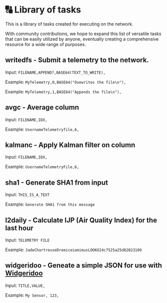 # 🔠 Library of tasks

This is a library of tasks created for executing on the network.

With community contributions, we hope to expand this list of versatile tasks that can be easily utilized by anyone, eventually creating a comprehensive resource for a wide range of purposes.



## writedfs - Submit a telemetry to the network.

Input: `FILENAME,APPEND?,BASE64(TEXT_TO_WRITE),`

Example: `MyTelemetry,0,BASE64("Ovewrites the file\n"),`

Example: `MyTelemetry,1,BASE64("Appends the file\n"),`

## avgc - Average column

Input: `FILENAME,IDX,`

Example: `UsernameTelemetryfile,6,`

## kalmanc - Apply Kalman filter on column

Input: `FILENAME,IDX,`

Example: `UsernameTelemetryFile,6,`

## sha1 - Generate SHA1 from input

Input: `THIS_IS_A_TEXT`

Example: `Generate SHA1 from this message` 

## l2daily - Calculate IJP (Air Quality Index) for the last hour

Input: `TELEMETRY FILE`

Example: `JadeChartreuseDromiceiomimusLOOKO24c7525a25d82023109`

## widgeridoo - Geneate a simple JSON for use with [Widgeridoo](https://apps.apple.com/us/app/widgeridoo/id1531359008)

Input: `TITLE,VALUE,`

Example: `My Sensor, 123,`
